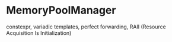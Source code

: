 # MemoryPoolManager
constexpr, variadic templates, perfect forwarding, RAII (Resource Acquisition Is Initialization)
